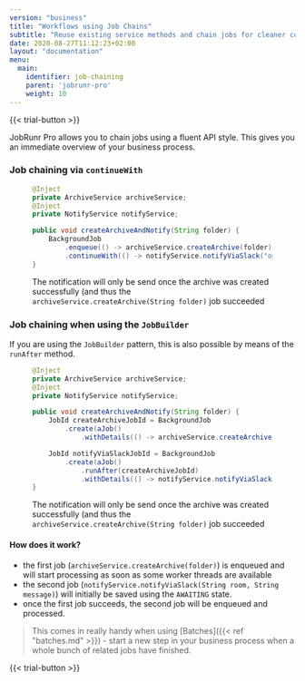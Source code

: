```yaml
---
version: "business"
title: "Workflows using Job Chains"
subtitle: "Reuse existing service methods and chain jobs for cleaner code and an immediate overview of your business process"
date: 2020-08-27T11:12:23+02:00
layout: "documentation"
menu: 
  main: 
    identifier: job-chaining
    parent: 'jobrunr-pro'
    weight: 10
---
```

{{< trial-button >}}

JobRunr Pro allows you to chain jobs using a fluent API style. This gives you an immediate overview of your business process.

### Job chaining via `continueWith`
<figure>

```java
@Inject
private ArchiveService archiveService;
@Inject
private NotifyService notifyService;

public void createArchiveAndNotify(String folder) {
    BackgroundJob
        .enqueue(() -> archiveService.createArchive(folder))
        .continueWith(() -> notifyService.notifyViaSlack("ops-team", "The following folder was archived: " + folder))
}

```
<figcaption>

The notification will only be send once the archive was created successfully (and thus the `archiveService.createArchive(String folder)` job succeeded
</figcaption>
</figure>

### Job chaining when using the  `JobBuilder`
If you are using the `JobBuilder` pattern, this is also possible by means of the `runAfter` method.

<figure>

```java
@Inject
private ArchiveService archiveService;
@Inject
private NotifyService notifyService;

public void createArchiveAndNotify(String folder) {
    JobId createArchiveJobId = BackgroundJob
        .create(aJob()
            .withDetails(() -> archiveService.createArchive(folder)));

    JobId notifyViaSlackJobId = BackgroundJob
        .create(aJob()
            .runAfter(createArchiveJobId)
            .withDetails(() -> notifyService.notifyViaSlack("ops-team", "The following folder was archived: " + folder)));
}

```
<figcaption>

The notification will only be send once the archive was created successfully (and thus the `archiveService.createArchive(String folder)` job succeeded
</figcaption>
</figure>

#### How does it work?
- the first job (`archiveService.createArchive(folder)`) is enqueued and will start processing as soon as some worker threads are available
- the second job (`notifyService.notifyViaSlack(String room, String message)`) will initially be saved using the `AWAITING` state.
- once the first job succeeds, the second job will be enqueued and processed.

> This comes in really handy when using [Batches]({{< ref "batches.md" >}}) - start a new step in your business process when a whole bunch of related jobs have finished.

{{< trial-button >}}